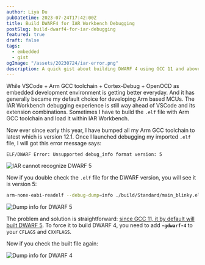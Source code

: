 ```yaml
---
author: Liya Du
pubDatetime: 2023-07-24T17:42:00Z
title: Build DWARF4 for IAR Workbench Debugging
postSlug: build-dwarf4-for-iar-debugging
featured: true
draft: false
tags:
  - embedded
  - gist
ogImage: "/assets/20230724/iar-error.png"
description: A quick gist about building DWARF 4 using GCC 11 and above so that you can debug the built artifact within IAR Workbench.
---
```


While VSCode + Arm GCC toolchain + Cortex-Debug + OpenOCD as embedded development environment is getting better everyday. And it has generally became my default choice for developing Arm based MCUs. The IAR Workbench debugging experience is still way ahead of VSCode and its extension combinations. Sometimes I have to build the `.elf` file with Arm GCC toolchain and load it within IAR Workbench.

Now ever since early this year, I have bumped all my Arm GCC toolchain to latest which is version 12.1. Once I launched debugging my imported `.elf` file, I will got this error message says:

```
ELF/DWARF Error: Unsupported debug_info format version: 5
```

<Image src="/assets/20230724/iar-error.png" format="png" alt="IAR cannot recognize DWARF 5" />

Now if you double check the `.elf` file for the DWARF version, you will see it is version 5:

```bash
arm-none-eabi-readelf --debug-dump=info ./build/Standard/main_blinky.elf | grep -A 2 'Compilation Unit @'
```

<Image src="/assets/20230724/dwarf5.png" format="png" alt="Dump info for DWARF 5" />

The problem and solution is straightforward: [since GCC 11, it by default will built DWARF 5](https://developer.arm.com/documentation/ka004927/latest/). To force it to build DWARF 4, you need to add **`-gdwarf-4`** to your `CFLAGS` and `CXXFLAGS`.

Now if you check the built file again:

<Image src="/assets/20230724/dwarf4.png" format="png" alt="Dump info for DWARF 4" />

